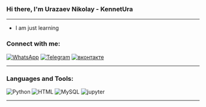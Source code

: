 ### Hi there, I'm Urazaev Nikolay - KennetUra
<hr>

- I am just learning
### Connect with me:
[![WhatsApp](https://img.shields.io/badge/WhatsApp-090909?style=for-the-badge&logo=whatsapp&logoColor=31F313)](https://wa.me/79521677813)
[![Telegram](https://img.shields.io/badge/Telegram-090909?style=for-the-badge&logo=Telegram&logoColor=34ADF3)](https://t.me/urazaevnn)
[![вконтакте](https://img.shields.io/badge/вконтакте-090909.svg?&style=for-the-badge&logo=vk&logoColor=438FF3)](https://vk.com/kennetprk)
<hr>

### Languages and Tools:
![Python](https://img.shields.io/badge/Python-090909?style=for-the-badge&logo=python&logoColor=438FF3)
![HTML](https://img.shields.io/badge/HTML-090909?style=for-the-badge&logo=html5&logoColor=CB531C)
![MySQL](https://img.shields.io/badge/MySQL-090909?style=for-the-badge&logo=mysql&logoColor=blue)
![jupyter](https://img.shields.io/badge/-jupyter-090909?style=for-the-badge&logo=jupyter&logoColor=F3A251)
<hr>

